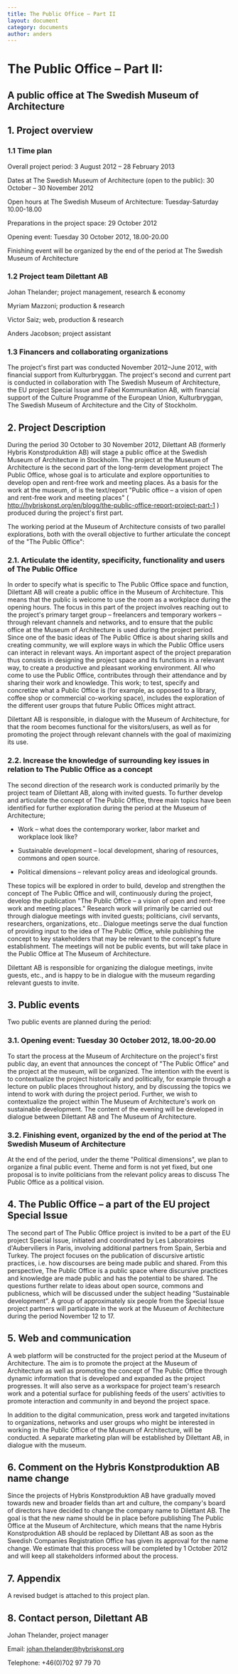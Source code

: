 ```yaml
---
title: The Public Office – Part II
layout: document  
category: documents  
author: anders
---
```


# The Public Office – Part II:
## A public office at The Swedish Museum of Architecture


## 1. Project overview
### 1.1 Time plan
Overall project period: 3 August 2012 – 28 February 2013 

Dates at The Swedish Museum of Architecture (open to the public): 30 October – 30 November 2012

Open hours at The Swedish Museum of Architecture: Tuesday-Saturday 10.00-18.00

Preparations in the project space: 29 October 2012

Opening event: Tuesday 30 October 2012, 18.00-20.00

Finishing event will be organized by the end of the period at The Swedish Museum of Architecture

### 1.2 Project team Dilettant AB
Johan Thelander; project management, research & economy

Myriam Mazzoni; production & research

Victor Saiz; web, production & research

Anders Jacobson; project assistant

### 1.3 Financers and collaborating organizations
The project's first part was conducted November 2012–June 2012, with financial support from Kulturbryggan. The project's second and current part is conducted in collaboration with The Swedish Museum of Architecture, the EU project Special Issue and Fabel Kommunikation AB, with financial support of the Culture Programme of the European Union, Kulturbryggan, The Swedish Museum of Architecture and the City of Stockholm.

## 2. Project Description
During the period 30 October to 30 November 2012, Dilettant AB (formerly Hybris Konstproduktion AB) will stage a public office at the Swedish Museum of Architecture in Stockholm. The project at the Museum of Architecture is the second part of the long-term development project The Public Office, whose goal is to articulate and explore opportunities to develop open and rent-free work and meeting places. As a basis for the work at the museum, of is the text/report "Public office – a vision of open and rent-free work and meeting places" ( http://hybriskonst.org/en/blogg/the-public-office-report-project-part-1 ) produced during the project's first part.

The working period at the Museum of Architecture consists of two parallel explorations, both with the overall objective to further articulate the concept of the "The Public Office":

### 2.1. Articulate the identity, specificity, functionality and users of The Public Office
In order to specify what is specific to The Public Office space and function, Dilettant AB will create a public office in the Museum of Architecture. This means that the public is welcome to use the room as a workplace during the opening hours. The focus in this part of the project involves reaching out to the project's primary target group – freelancers and temporary workers – through relevant channels and networks, and to ensure that the public office at the Museum of Architecture is used during the project period. Since one of the basic ideas of The Public Office is about sharing skills and creating community, we will explore ways in which the Public Office users can interact in relevant ways. An important aspect of the project preparation thus consists in designing the project space and its functions in a relevant way, to create a productive and pleasant working environment. All who come to use the Public Office,  contributes through their attendance and by sharing their work and knowledge. This work; to test, specify and concretize what a Public Office is (for example, as opposed to a library, coffee shop or commercial co-working space), includes the exploration of the different user groups that future Public Offices might attract.

Dilettant AB is responsible, in dialogue with the Museum of Architecture, for that the room becomes functional for the visitors/users, as well as for promoting the project through relevant channels with the goal of maximizing its use.

### 2.2. Increase the knowledge of surrounding key issues in relation to The Public Office as a concept

The second direction of the research work is conducted primarily by the project team of Dilettant AB, along with invited guests. To further develop and articulate the concept of The Public Office, three main topics have been identified for further exploration during the period at the Museum of Architecture;

* Work – what does the contemporary worker, labor market and workplace look like?

* Sustainable development – local development, sharing of resources, commons and open source.

* Political dimensions – relevant policy areas and ideological grounds.

These topics will be explored in order to build, develop and strengthen the concept of The Public Office and will, continuously during the project, develop the publication "The Public Office – a vision of open and rent-free work and meeting places." Research work will primarily be carried out through dialogue meetings with invited guests; politicians, civil servants, researchers, organizations, etc.. Dialogue meetings serve the dual function of providing input to the idea of The Public Office, while publishing the concept to key stakeholders that may be relevant to the concept's future establishment. The meetings will not be public events, but will take place in the Public Office at The Museum of Architecture.

Dilettant AB is responsible for organizing the dialogue meetings, invite guests, etc., and is happy to be in dialogue with the museum regarding relevant guests to invite.

## 3. Public events
Two public events are planned during the period:
### 3.1. Opening event: Tuesday 30 October 2012, 18.00-20.00
To start the process at the Museum of Architecture on the project's first public day, an event that announces the concept of "The Public Office" and the project at the museum, will be organized. The intention with the event is to contextualize the project historically and politically, for example through a lecture on public places throughout history, and by discussing the topics we intend to work with during the project period. Further, we wish to contextualize the project within The Museum of Architecture's work on sustainable development. The content of the evening will be developed in dialogue between Dilettant AB and The Museum of Architecture.

### 3.2. Finishing event, organized by the end of the period at The Swedish Museum of Architecture
At the end of the period, under the theme "Political dimensions", we plan to organize a final public event. Theme and form is not yet fixed, but one proposal is to invite politicians from the relevant policy areas to discuss The Public Office as a political vision.

## 4. The Public Office – a part of the EU project Special Issue 
The second part of The Public Office project is invited to be a part of the EU project Special Issue, initiated and coordinated by Les Laboratoires d'Auberviliers in Paris, involving additional partners from Spain, Serbia and Turkey. The project focuses on the publication of discursive artistic practices, i.e. how discourses are being made public and shared. From this perspective, The Public Office is a public space where discursive practices and knowledge are made ​​public and has the potential to be shared. The questions further relate to ideas about open source, commons and publicness, which will be discussed under the subject heading “Sustainable development”.
A group of approximately six people from the Special Issue project partners will participate in the work at the Museum of Architecture during the period November 12 to 17.

## 5. Web and communication	
A web platform will be constructed for the project period at the Museum of Architecture. The aim is to promote the project at the Museum of Architecture as well as promoting the concept of The Public Office through dynamic information that is developed and expanded as the project progresses. It will also serve as a workspace for project team's research work and a potential surface for publishing feeds of the users' activities to promote interaction and community in and beyond the project space.

In addition to the digital communication, press work and targeted invitations to organizations, networks and user groups who might be interested in working in the Public Office of the Museum of Architecture, will be conducted. A separate marketing plan will be established by Dilettant AB, in dialogue with the museum.

## 6. Comment on the Hybris Konstproduktion AB name change
Since the projects of Hybris Konstproduktion AB have gradually moved towards new and broader fields than art and culture, the company's board of directors have decided to change the company name to Dilettant AB. The goal is that the new name should be in place before publishing The Public Office at the Museum of Architecture, which means that the name Hybris Konstproduktion AB should be replaced by Dilettant AB as soon as the Swedish Companies Registration Office has given its approval for the name change. We estimate that this process will be completed by 1 October 2012 and will keep all stakeholders informed about the process.

## 7. Appendix
A revised budget is attached to this project plan.

## 8. Contact person, Dilettant AB
Johan Thelander, project manager

Email: johan.thelander@hybriskonst.org

Telephone: +46(0)702 97 79 70